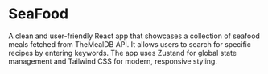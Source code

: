 # SeaFood
A clean and user-friendly React app that showcases a collection of seafood meals fetched from TheMealDB API. It allows users to search for specific recipes by entering keywords. The app uses Zustand for global state management and Tailwind CSS for modern, responsive styling.
